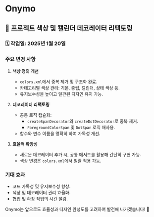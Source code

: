 # Onymo

## 🎨 프로젝트 색상 및 캘린더 데코레이터 리팩토링

### 🗓 작업일: 2025년 1월 20일

### 주요 변경 사항
1. **색상 정의 개선**
    - `colors.xml`에서 중복 제거 및 구조화 완료.
    - 카테고리별 색상 관리: 기본, 중립, 캘린더, 상태 색상 등.
    - 유지보수성을 높이고 일관된 디자인 유지 가능.

2. **데코레이터 리팩토링**
    - 공통 로직 캡슐화:
        - `createSpanDecorator`와 `createDotDecorator`로 중복 제거.
        - `ForegroundColorSpan` 및 `DotSpan` 로직 재사용.
    - 함수와 변수 이름을 명확히 하여 가독성 개선.

3. **효율적 확장성**
    - 새로운 데코레이터 추가 시, 공통 메서드를 활용해 간단히 구현 가능.
    - 색상 변경은 `colors.xml`에서 일괄 적용 가능.

### 기대 효과
- 코드 가독성 및 유지보수성 향상.
- 색상 및 데코레이터 관리 효율화.
- 협업 및 확장 작업의 시간 절감.

Onymo는 앞으로도 효율성과 디자인 완성도를 고려하여 발전해 나가겠습니다! 🚀